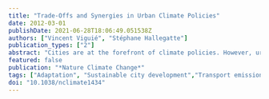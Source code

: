 ```yaml
---
title: "Trade-Offs and Synergies in Urban Climate Policies"
date: 2012-03-01
publishDate: 2021-06-28T18:06:49.051538Z
authors: ["Vincent Viguié", "Stéphane Hallegatte"]
publication_types: ["2"]
abstract: "Cities are at the forefront of climate policies. However, urban climate policies are not implemented in a vacuum; they interact with other policy goals, such as economic competitiveness or social issues. These interactions can lead to trade-offs and implementation obstacles, or to synergies. Little analysis investigating these interactions exists, in part because it requires a broad interdisciplinary approach. Using a new integrated city model, we provide a first quantification of these trade-offs and synergies, going beyond the qualitative statements that have been published so far. We undertake a multicriteria analysis of three urban policies: a greenbelt policy, a zoning policy to reduce flood risk and a transportation subsidy. Separately, each of these policies seems to be undesirable because each one negatively affects at least one of the different policy goals; however, in a policy mix, the consequences of each policy are not simply additive. This nonlinearity permits building policy combinations that are win– win strategies. In particular, flood zoning and greenbelt policies can only be accepted if combined with transportation policies. Our results show that stand-alone adaptation and mitigation policies are unlikely to be politically acceptable and emphasize the need to mainstream climate policy within urban planning."
featured: false
publication: "*Nature Climate Change*"
tags: ["Adaptation", "Sustainable city development","Transport emissions","Modelling city evolutions"]
doi: "10.1038/nclimate1434"
---
```


